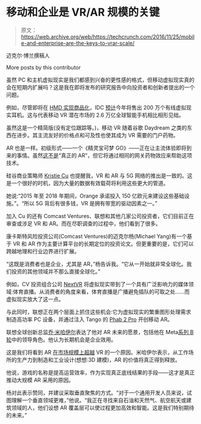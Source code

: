 # 移动和企业是 VR/AR 规模的关键 

> 原文：<https://web.archive.org/web/https://techcrunch.com/2016/11/25/mobile-and-enterprise-are-the-keys-to-vrar-scale/>

迈克尔·博兰撰稿人

More posts by this contributor

虽然 PC 和主机虚拟现实是我们都感到兴奋的更性感的格式，但移动虚拟现实真的会在短期内扩展吗？这是我在即将发布的研究报告中向投资者和创新者提出的一个问题。

例如，尽管即将在 [HMD 实现商品化](https://web.archive.org/web/20230125083941/http://uploadvr.com/microsoft-reveals-300-vr-headsets-3d-windows-push/)，IDC [预计](https://web.archive.org/web/20230125083941/http://www.pcworld.com/article/3060084/virtual-reality/vr-hardware-sales-are-about-to-skyrocket.html)今年将售出 200 万个有线虚拟现实耳机。这与代表移动 VR 潜在市场的 2.6 万亿全球智能手机相比相形见绌。

虽然这是一个精简版(没有定位跟踪等。)，移动 VR 随着谷歌 Daydream 之类的东西在进步。其主流友好的价格点和可及性也使其成为 VR 需要的门户药物。

AR 也是一样。初级形式——一个《精灵宝可梦 GO》——正在让主流体验即将到来的事情。虽然[这不是](https://web.archive.org/web/20230125083941/https://uploadvr.com/pokemon-go-ar-definition/)“真正的 AR”，但它将通过相同的网关药物效应来帮助这项技术。

硅谷商业策略师 [Kristie Cu](https://web.archive.org/web/20230125083941/https://www.linkedin.com/in/kristiecu) 也提醒我，VR 和 AR 与 5G 网络的推出是一致的。这是一个很好的时机，因为大量的数据有效载荷将利用这些更大的管道。

她说:“2015 年至 2018 年期间，Orange 承诺投入 150 亿欧元来建设这些基础设施。”。“所以 5G 背后有很多钱，VR 是拥有带宽的驱动因素之一。”

加入 Cu 的还有 Comcast Ventures、联想和其他几家公司投资者，它们目前正在审查或涉足 VR 和 AR。而在尽职调查的过程中，他们看到了很多。

康卡斯特风险投资公司(Comcast Ventures)的迈克尔杨(Michael Yang)有一个基于 VR 和 AR 作为主要计算平台的长期定位的投资论文。但更重要的是，它们可以跨越地理和行业边界进行扩展。

“这既是消费者也是企业，尤其是 AR，”杨告诉我。“它从一开始就非常全球化。我们投资的其他领域并不那么直接全球化。”

例如，CV 投资组合公司 [NextVR](https://web.archive.org/web/20230125083941/https://www.crunchbase.com/organization/nextvr#/entity) 将虚拟现实带到了一个具有广泛影响力的媒体领域:体育直播。从消费者的角度来看，体育直播是广播避免插队的可取之处……而虚拟现实放大了这一点。

与此同时，联想正在两个层面上抓住这些机会:它为虚拟现实的繁重图形处理需求制造高功率 PC 设备，并通过注入 Tango 的 [Phab 2 Pro](https://web.archive.org/web/20230125083941/http://shop.lenovo.com/us/en/tango/?gclid=Cj0KEQjw4rbABRD_gfPA2-uQqroBEiQA58MNdAYOvDdbaXwpTWj68LyI1pysKuGDE9T_n-Nn2hWeRigaAk438P8HAQ&cid=us:sem%7Cse%7Cgoogle%7CAll_Products%7CNX_Lenovo_All_Products_DSA&ef_id=VfcoOQAABBdgXZtY:20161024163221:s) 开创移动 AR。

联想全球创新总监[乔·米哈伊尔](https://web.archive.org/web/20230125083941/https://www.linkedin.com/in/joemikhail)表达了他对 AR 未来的愿景，包括他在 Meta[系列 B 轮](https://web.archive.org/web/20230125083941/https://techcrunch.com/2016/06/13/meta-raises-another-50m-as-it-gears-up-for-the-next-version-of-its-ar-headset-and-china/)中的领导角色。他认为长期机会是企业效用。

这是我们将看到 AR [在市场规模上超越](https://web.archive.org/web/20230125083941/http://www.thevrara.com/blog/2016/8/24/augmented-reality-will-take-over-local-no-matter-what-we-call-it-1) VR 的一个原因。米哈伊尔表示，从工作场所的生产力到制造和工业设计(想想:3D 建模)，AR 的价值将真正得到释放。

他说，游戏的名称是提高运营效率，作为实现真正底线结果的手段——这才是真正推动大规模 AR 采用的原因。

杨对此表示赞同，并建议采取垂直聚焦的方式。“对于一个通用开发人员来说，试图理解一个垂直领域更难，”他说。“我正在寻找来自石油和天然气、航空航天或建筑领域的人，他们设想 AR 覆盖层可以使过程更加高效和智能。这是我们特别期待的未来。”